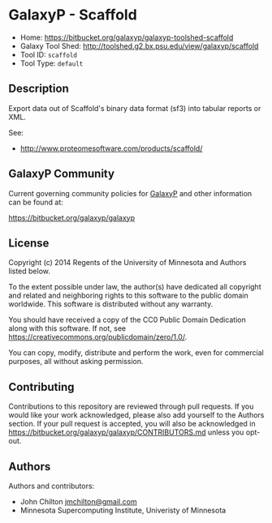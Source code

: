 GalaxyP - Scaffold
==================

* Home: <https://bitbucket.org/galaxyp/galaxyp-toolshed-scaffold>
* Galaxy Tool Shed: <http://toolshed.g2.bx.psu.edu/view/galaxyp/scaffold>
* Tool ID: `scaffold`
* Tool Type: `default`


Description
-----------

Export data out of Scaffold's binary data format (sf3) into tabular reports or XML.

See:

* <http://www.proteomesoftware.com/products/scaffold/>


GalaxyP Community
-----------------

Current governing community policies for [GalaxyP](https://bitbucket.org/galaxyp/) and other information can be found at:

<https://bitbucket.org/galaxyp/galaxyp>


License
-------

Copyright (c) 2014 Regents of the University of Minnesota and Authors listed below.

To the extent possible under law, the author(s) have dedicated all copyright and related and neighboring rights to this software to the public domain worldwide. This software is distributed without any warranty.

You should have received a copy of the CC0 Public Domain Dedication along with this software. If not, see <https://creativecommons.org/publicdomain/zero/1.0/>.

You can copy, modify, distribute and perform the work, even for commercial purposes, all without asking permission.


Contributing
------------

Contributions to this repository are reviewed through pull requests. If you would like your work acknowledged, please also add yourself to the Authors section. If your pull request is accepted, you will also be acknowledged in <https://bitbucket.org/galaxyp/galaxyp/CONTRIBUTORS.md> unless you opt-out.


Authors
-------

Authors and contributors:

* John Chilton <jmchilton@gmail.com>
* Minnesota Supercomputing Institute, Univeristy of Minnesota
